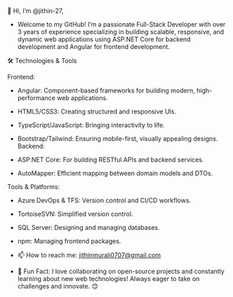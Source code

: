 👋 Hi, I’m @jithin-27,

- Welcome to my GitHub! I’m a passionate Full-Stack Developer with over 3 years of experience specializing in building scalable, responsive, and dynamic web applications using ASP.NET Core for backend development and Angular for frontend development.

🛠️ Technologies & Tools

Frontend:

- Angular: Component-based frameworks for building modern, high-performance web applications.
- HTML5/CSS3: Creating structured and responsive UIs.
- TypeScript/JavaScript: Bringing interactivity to life.
- Bootstrap/Tailwind: Ensuring mobile-first, visually appealing designs.
Backend:

- ASP.NET Core: For building RESTful APIs and backend services.
- AutoMapper: Efficient mapping between domain models and DTOs.
  
Tools & Platforms:

- Azure DevOps & TFS: Version control and CI/CD workflows.
- TortoiseSVN: Simplified version control.
- SQL Server: Designing and managing databases.
- npm: Managing frontend packages.

- 📫 How to reach me: jithinmurali0707@gmail.com

- 🚀 Fun Fact:
I love collaborating on open-source projects and constantly learning about new web technologies! Always eager to take on challenges and innovate. 😊
